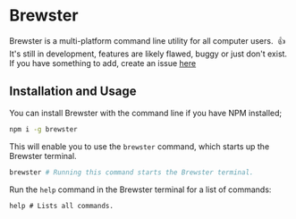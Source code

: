 # Brewster
Brewster is a multi-platform command line utility for all computer users. &nbsp;👍 It's still in development, features are likely flawed, buggy or just don't exist.  If you have something to add, create an issue [here](https://github.com/RevelMind/brewster/issues/new)

## Installation and Usage
You can install Brewster with the command line if you have NPM installed;
```sh
npm i -g brewster
```

This will enable you to use the `brewster` command, which starts up the Brewster terminal.
```sh
brewster # Running this command starts the Brewster terminal.
```

Run the `help` command in the Brewster terminal for a list of commands:
```
help # Lists all commands.
```